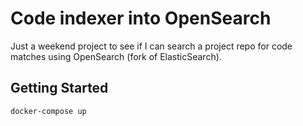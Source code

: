 # Code indexer into OpenSearch

Just a weekend project to see if I can search a project repo for code matches using OpenSearch (fork of ElasticSearch).

## Getting Started

```
docker-compose up
```